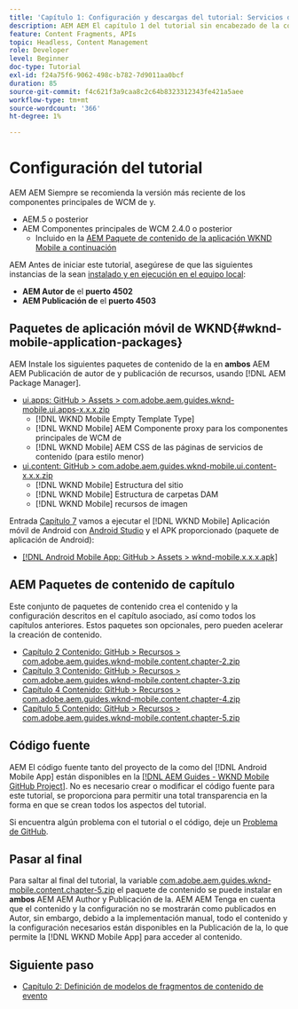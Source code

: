 ```yaml
---
title: 'Capítulo 1: Configuración y descargas del tutorial: Servicios de contenido'
description: AEM AEM El capítulo 1 del tutorial sin encabezado de la configuración de línea de base para la instancia de la del tutorial.
feature: Content Fragments, APIs
topic: Headless, Content Management
role: Developer
level: Beginner
doc-type: Tutorial
exl-id: f24a75f6-9062-498c-b782-7d9011aa0bcf
duration: 85
source-git-commit: f4c621f3a9caa8c2c64b8323312343fe421a5aee
workflow-type: tm+mt
source-wordcount: '366'
ht-degree: 1%

---
```


# Configuración del tutorial

AEM AEM Siempre se recomienda la versión más reciente de los componentes principales de WCM de y.

* AEM.5 o posterior
* AEM Componentes principales de WCM 2.4.0 o posterior
   * Incluido en la [AEM Paquete de contenido de la aplicación WKND Mobile a continuación](#wknd-mobile-application-packages)

AEM Antes de iniciar este tutorial, asegúrese de que las siguientes instancias de la sean [instalado y en ejecución en el equipo local](https://helpx.adobe.com/experience-manager/6-5/sites/deploying/using/deploy.html#Default%20Local%20Install):

* **AEM Autor de** el **puerto 4502**
* **AEM Publicación de** el **puerto 4503**

## Paquetes de aplicación móvil de WKND{#wknd-mobile-application-packages}

AEM Instale los siguientes paquetes de contenido de la en **ambos** AEM AEM Publicación de autor de y publicación de recursos, usando [!DNL AEM Package Manager].

* [ui.apps: GitHub > Assets > com.adobe.aem.guides.wknd-mobile.ui.apps-x.x.x.zip](https://github.com/adobe/aem-guides-wknd-mobile/releases/latest)
   * [!DNL WKND Mobile Empty Template Type]
   * [!DNL WKND Mobile] AEM Componente proxy para los componentes principales de WCM de
   * [!DNL WKND Mobile] AEM CSS de las páginas de servicios de contenido (para estilo menor)
* [ui.content: GitHub > com.adobe.aem.guides.wknd-mobile.ui.content-x.x.x.zip](https://github.com/adobe/aem-guides-wknd-mobile/releases/latest)
   * [!DNL WKND Mobile] Estructura del sitio
   * [!DNL WKND Mobile] Estructura de carpetas DAM
   * [!DNL WKND Mobile] recursos de imagen

Entrada [Capítulo 7](./chapter-7.md) vamos a ejecutar el [!DNL WKND Mobile] Aplicación móvil de Android con [Android Studio](https://developer.android.com/studio) y el APK proporcionado (paquete de aplicación de Android):

* [[!DNL Android Mobile App: GitHub > Assets > wknd-mobile.x.x.x.apk]](https://github.com/adobe/aem-guides-wknd-mobile/releases/latest)

## AEM Paquetes de contenido de capítulo

Este conjunto de paquetes de contenido crea el contenido y la configuración descritos en el capítulo asociado, así como todos los capítulos anteriores. Estos paquetes son opcionales, pero pueden acelerar la creación de contenido.

* [Capítulo 2 Contenido: GitHub > Recursos > com.adobe.aem.guides.wknd-mobile.content.chapter-2.zip](https://github.com/adobe/aem-guides-wknd-mobile/releases/latest)
* [Capítulo 3 Contenido: GitHub > Recursos > com.adobe.aem.guides.wknd-mobile.content.chapter-3.zip](https://github.com/adobe/aem-guides-wknd-mobile/releases/latest)
* [Capítulo 4 Contenido: GitHub > Recursos > com.adobe.aem.guides.wknd-mobile.content.chapter-4.zip](https://github.com/adobe/aem-guides-wknd-mobile/releases/latest)
* [Capítulo 5 Contenido: GitHub > Recursos > com.adobe.aem.guides.wknd-mobile.content.chapter-5.zip](https://github.com/adobe/aem-guides-wknd-mobile/releases/latest)

## Código fuente

AEM El código fuente tanto del proyecto de la como del [!DNL Android Mobile App] están disponibles en la [[!DNL AEM Guides - WKND Mobile GitHub Project]](https://github.com/adobe/aem-guides-wknd-mobile). No es necesario crear o modificar el código fuente para este tutorial, se proporciona para permitir una total transparencia en la forma en que se crean todos los aspectos del tutorial.

Si encuentra algún problema con el tutorial o el código, deje un [Problema de GitHub](https://github.com/adobe/aem-guides-wknd-mobile/issues).

## Pasar al final

Para saltar al final del tutorial, la variable [com.adobe.aem.guides.wknd-mobile.content.chapter-5.zip](https://github.com/adobe/aem-guides-wknd-mobile/releases/latest) el paquete de contenido se puede instalar en **ambos** AEM AEM Author y Publicación de la. AEM AEM Tenga en cuenta que el contenido y la configuración no se mostrarán como publicados en Autor, sin embargo, debido a la implementación manual, todo el contenido y la configuración necesarios están disponibles en la Publicación de la, lo que permite la [!DNL WKND Mobile App] para acceder al contenido.


## Siguiente paso

* [Capítulo 2: Definición de modelos de fragmentos de contenido de evento](./chapter-2.md)
